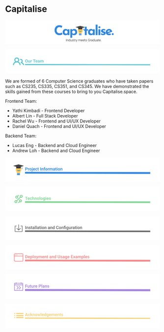 # Capitalise

![](/markdown/TeamName.svg)

![](/markdown/Team.svg)

We are formed of 6 Computer Science graduates who have taken papers such as CS235, CS335, CS351, and CS345. We have demonstrated the skills gained from these courses to bring to you Capitalise.space.

Frontend Team:

- Yathi Kimbadi - Frontend Developer
- Albert Lin - Full Stack Developer
- Rachel Wu - Frontend and UI/UX Developer
- Daniel Quach - Frontend and UI/UX Developer

Backend Team:

- Lucas Eng - Backend and Cloud Engineer
- Andrew Loh - Backend and Cloud Engineer

![](/markdown/ProjectInformation.svg)

![](/markdown/Technologies.svg)

![](/markdown/Installation.svg)

![](/markdown/DeploymentUsage.svg)

![](/markdown/FuturePlans.svg)

![](/markdown/Acknowledgements.svg)
